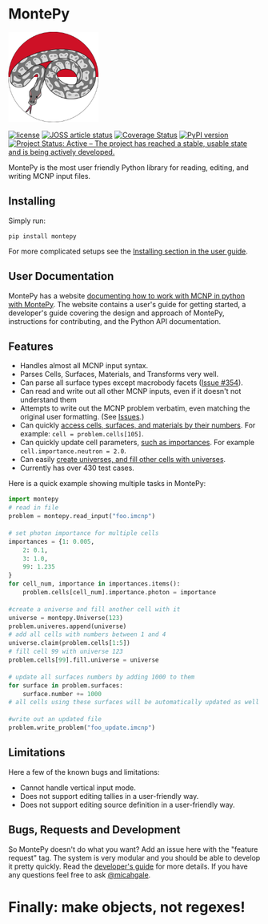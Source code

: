 # MontePy

<img src="https://raw.githubusercontent.com/idaholab/MontePy/develop/graphics/monty.svg" width="180" alt="MontePY: a cute snek on a red over white circle"/>

[![license](https://img.shields.io/github/license/idaholab/MontePy.svg)](https://github.com/idaholab/MontePy/blob/develop/LICENSE)
[![JOSS article status](https://joss.theoj.org/papers/e5b5dc8cea19605a1507dd4d420d5199/status.svg)](https://joss.theoj.org/papers/e5b5dc8cea19605a1507dd4d420d5199)
[![Coverage Status](https://coveralls.io/repos/github/idaholab/MontePy/badge.svg?branch=develop)](https://coveralls.io/github/idaholab/MontePy?branch=develop)
[![PyPI version](https://badge.fury.io/py/montepy.svg)](https://badge.fury.io/py/montepy)
[![Project Status: Active – The project has reached a stable, usable state and is being actively developed.](https://www.repostatus.org/badges/latest/active.svg)](https://www.repostatus.org/#active)

MontePy is the most user friendly Python library for reading, editing, and writing MCNP input files. 

## Installing

Simply run:

```
pip install montepy
```

For more complicated setups
see the [Installing section in the user guide](https://www.montepy.org/starting.html#installing).


## User Documentation

MontePy has a website [documenting how to work with MCNP in python with MontePy](https://www.montepy.org/). 
The website contains a user's guide for getting started, 
a developer's guide covering the design and approach of MontePy,
instructions for contributing, 
and the Python API documentation.

## Features
	
* Handles almost all MCNP input syntax.
* Parses Cells, Surfaces, Materials, and Transforms very well.	
* Can parse all surface types except macrobody facets ([Issue #354](https://github.com/idaholab/MontePy/issues/354)).
* Can read and write out all other MCNP inputs, even if it doesn't not understand them	
* Attempts to write out the MCNP problem verbatim, even matching the original user formatting. (See [Issues](https://github.com/idaholab/MontePy/issues).)
* Can quickly [access cells, surfaces, and materials by their numbers](https://www.montepy.org/starting.html#collections-are-accessible-by-number). For example: `cell = problem.cells[105]`.
* Can quickly update cell parameters, [such as importances](https://www.montepy.org/starting.html#setting-cell-importances). For example `cell.importance.neutron = 2.0`.
* Can easily [create universes, and fill other cells with universes](https://www.montepy.org/starting.html#universes).
* Currently has over 430 test cases.

 
Here is a quick example showing multiple tasks in MontePy:

```python
import montepy
# read in file
problem = montepy.read_input("foo.imcnp")
  
# set photon importance for multiple cells
importances = {1: 0.005,
    2: 0.1,
    3: 1.0,
    99: 1.235
}
for cell_num, importance in importances.items():
    problem.cells[cell_num].importance.photon = importance

#create a universe and fill another cell with it
universe = montepy.Universe(123)
problem.univeres.append(universe)
# add all cells with numbers between 1 and 4
universe.claim(problem.cells[1:5])
# fill cell 99 with universe 123
problem.cells[99].fill.universe = universe

# update all surfaces numbers by adding 1000 to them
for surface in problem.surfaces:
    surface.number += 1000
# all cells using these surfaces will be automatically updated as well

#write out an updated file
problem.write_problem("foo_update.imcnp")

```

## Limitations

Here a few of the known bugs and limitations:

	
* Cannot handle vertical input mode.
* Does not support editing tallies in a user-friendly way.
* Does not support editing source definition in a user-friendly way.
	
## Bugs, Requests and Development

So MontePy doesn't do what you want? 
Add an issue here with the "feature request" tag. 
The system is very modular and you should be able to develop it pretty quickly.
Read the [developer's guide](https://www.montepy.org/developing.html) for more details.
If you have any questions feel free to ask [@micahgale](mailto:mgale@montepy.org).

 
# Finally: make objects, not regexes!
